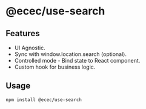 # @ecec/use-search

## Features

- UI Agnostic.
- Sync with window.location.search (optional).
- Controlled mode - Bind state to React component.
- Custom hook for business logic.

## Usage

```bash
npm install @ecec/use-search
```
